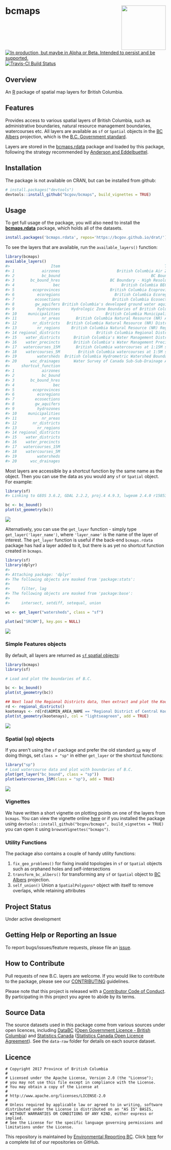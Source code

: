 
<!-- README.md is generated from README.Rmd. Please edit that file and re-knit-->
bcmaps <img src="inst/sticker/bcmaps.png" height="139" align="right"/>
======================================================================

<a rel="Delivery" href="https://github.com/BCDevExchange/docs/blob/master/discussion/projectstates.md"><img alt="In production, but maybe in Alpha or Beta. Intended to persist and be supported." style="border-width:0" src="https://assets.bcdevexchange.org/images/badges/delivery.svg" title="In production, but maybe in Alpha or Beta. Intended to persist and be supported." /></a>[![Travis-CI Build Status](https://travis-ci.org/bcgov/bcmaps.svg?branch=master)](https://travis-ci.org/bcgov/bcmaps)

Overview
--------

An [R](http://r-project.org) package of spatial map layers for British Columbia.

Features
--------

Provides access to various spatial layers of British Columbia, such as administrative boundaries, natural resource management boundaries, watercourses etc. All layers are available as `sf` or `Spatial` objects in the [BC Albers](http://spatialreference.org/ref/epsg/nad83-bc-albers/) projection, which is the [B.C. Government standard](https://www.for.gov.bc.ca/hts/risc/pubs/other/mappro/index.htm).

Layers are stored in the [bcmaps.rdata](https://github.com/bcgov/bcmaps.rdata) package and loaded by this package, following the strategy recommended by [Anderson and Eddelbuettel](https://journal.r-project.org/archive/2017/RJ-2017-026/index.html).

Installation
------------

The package is not available on CRAN, but can be installed from github:

``` r
# install.packages("devtools")
devtools::install_github("bcgov/bcmaps", build_vignettes = TRUE)
```

Usage
-----

To get full usage of the package, you will also need to install the [**bcmaps.rdata**](https://github.com/bcgov/bcmaps.rdata) package, which holds all of the datasets.

``` r
install.packages('bcmaps.rdata', repos='https://bcgov.github.io/drat/')
```

To see the layers that are available, run the `available_layers()` function:

``` r
library(bcmaps)
available_layers()
#>                  Item                                              Title
#> 1            airzones                         British Columbia Air Zones
#> 2            bc_bound                                        BC Boundary
#> 3       bc_bound_hres                      BC Boundary - High Resolution
#> 4                 bec                           British Columbia BEC Map
#> 5        ecoprovinces                      British Columbia Ecoprovinces
#> 6          ecoregions                        British Columbia Ecoregions
#> 7         ecosections                       British Columbia Ecosections
#> 8         gw_aquifers British Columbia's developed ground water aquifers
#> 9          hydrozones     Hydrologic Zone Boundaries of British Columbia
#> 10     municipalities                    British Columbia Municipalities
#> 11           nr_areas       British Columbia Natural Resource (NR) Areas
#> 12       nr_districts   British Columbia Natural Resource (NR) Districts
#> 13         nr_regions     British Columbia Natural Resource (NR) Regions
#> 14 regional_districts                British Columbia Regional Districts
#> 15    water_districts      British Columbia's Water Management Districts
#> 16    water_precincts      British Columbia's Water Management Precincts
#> 17   watercourses_15M       British Columbia watercourses at 1:15M scale
#> 18    watercourses_5M        British Columbia watercourses at 1:5M scale
#> 19         watersheds  British Columbia Hydrometric Watershed Boundaries
#> 20      wsc_drainages      Water Survey of Canada Sub-Sub-Drainage Areas
#>     shortcut_function
#> 1            airzones
#> 2            bc_bound
#> 3       bc_bound_hres
#> 4                 bec
#> 5        ecoprovinces
#> 6          ecoregions
#> 7         ecosections
#> 8         gw_aquifers
#> 9          hydrozones
#> 10     municipalities
#> 11           nr_areas
#> 12       nr_districts
#> 13         nr_regions
#> 14 regional_districts
#> 15    water_districts
#> 16    water_precincts
#> 17   watercourses_15M
#> 18    watercourses_5M
#> 19         watersheds
#> 20      wsc_drainages
```

Most layers are accessible by a shortcut function by the same name as the object. Then you can use the data as you would any `sf` or `Spatial` object. For example:

``` r
library(sf)
#> Linking to GEOS 3.6.2, GDAL 2.2.2, proj.4 4.9.3, lwgeom 2.4.0 r15853

bc <- bc_bound()
plot(st_geometry(bc))
```

![](tools/readme/unnamed-chunk-5-1.png)

Alternatively, you can use the `get_layer` function - simply type `get_layer('layer_name')`, where `'layer_name'` is the name of the layer of interest. The `get_layer` function is useful if the back-end `bcmaps.rdata` package has had a layer added to it, but there is as yet no shortcut function created in `bcmaps`.

``` r
library(sf)
library(dplyr)
#> 
#> Attaching package: 'dplyr'
#> The following objects are masked from 'package:stats':
#> 
#>     filter, lag
#> The following objects are masked from 'package:base':
#> 
#>     intersect, setdiff, setequal, union

ws <- get_layer("watersheds", class = "sf")

plot(ws["SRCNM"], key.pos = NULL)
```

![](tools/readme/unnamed-chunk-6-1.png)

### Simple Features objects

By default, all layers are returned as [`sf` spatial objects](https://cran.r-project.org/package=sf):

``` r
library(bcmaps)
library(sf)

# Load and plot the boundaries of B.C.

bc <- bc_bound()
plot(st_geometry(bc))

## Next load the Regional Districts data, then extract and plot the Kootenays
rd <- regional_districts()
kootenays <- rd[rd$ADMIN_AREA_NAME == "Regional District of Central Kootenay", ]
plot(st_geometry(kootenays), col = "lightseagreen", add = TRUE)
```

![](tools/readme/plot-maps-1.png)

### Spatial (sp) objects

If you aren't using the `sf` package and prefer the old standard [`sp`](https://cran.r-project.org/package=sp) way of doing things, set `class = "sp"` in either `get_layer` or the shortcut functions:

``` r
library("sp")
# Load watercourse data and plot with boundaries of B.C.
plot(get_layer("bc_bound", class = "sp"))
plot(watercourses_15M(class = "sp"), add = TRUE)
```

![](tools/readme/watercourses-1.png)

### Vignettes

We have written a short vignette on plotting points on one of the layers from `bcmaps`. You can view the vignette online [here](/vignettes/add_points.md) or if you installed the package using `devtools::install_github("bcgov/bcmaps", build_vignettes = TRUE)` you can open it using `browseVignettes("bcmaps")`.

### Utility Functions

The package also contains a couple of handy utility functions:

1.  `fix_geo_problems()` for fixing invalid topologies in `sf` or `Spatial` objects such as orphaned holes and self-intersections
2.  `transform_bc_albers()` for transforming any `sf` or `Spatial` object to [BC Albers](https://epsg.io/3005) projection.
3.  `self_union()` Union a `SpatialPolygons*` object with itself to remove overlaps, while retaining attributes

Project Status
--------------

Under active development

Getting Help or Reporting an Issue
----------------------------------

To report bugs/issues/feature requests, please file an [issue](https://github.com/bcgov/bcmaps/issues/).

How to Contribute
-----------------

Pull requests of new B.C. layers are welcome. If you would like to contribute to the package, please see our [CONTRIBUTING](CONTRIBUTING.md) guidelines.

Please note that this project is released with a [Contributor Code of Conduct](CODE_OF_CONDUCT.md). By participating in this project you agree to abide by its terms.

Source Data
-----------

The source datasets used in this package come from various sources under open licences, including [DataBC](http://data.gov.bc.ca) ([Open Government Licence - British Columbia](http://www2.gov.bc.ca/gov/content?id=A519A56BC2BF44E4A008B33FCF527F61)) and [Statistics Canada](http://www.statcan.gc.ca/start-debut-eng.html) ([Statistics Canada Open Licence Agreement](http://www.statcan.gc.ca/eng/reference/licence-eng)). See the `data-raw` folder for details on each source dataset.

Licence
-------

    # Copyright 2017 Province of British Columbia
    # 
    # Licensed under the Apache License, Version 2.0 (the "License");
    # you may not use this file except in compliance with the License.
    # You may obtain a copy of the License at
    # 
    # http://www.apache.org/licenses/LICENSE-2.0
    # 
    # Unless required by applicable law or agreed to in writing, software distributed under the License is distributed on an "AS IS" BASIS,
    # WITHOUT WARRANTIES OR CONDITIONS OF ANY KIND, either express or implied.
    # See the License for the specific language governing permissions and limitations under the License.

This repository is maintained by [Environmental Reporting BC](http://www2.gov.bc.ca/gov/content?id=FF80E0B985F245CEA62808414D78C41B). Click [here](https://github.com/bcgov/EnvReportBC-RepoList) for a complete list of our repositories on GitHub.
